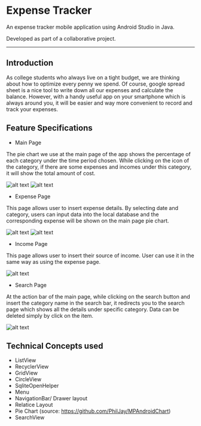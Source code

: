 # Expense Tracker

An expense tracker mobile application using Android Studio in Java.


Developed as part of a collaborative project.  

---

## Introduction
As college students who always live on a tight budget, we are thinking about how to optimize every penny we spend. 
Of course, google spread sheet is a nice tool to write down all our expenses and calculate the balance. 
However, with a handy useful app on your smartphone which is always around you, it will be easier and way more convenient to record and track your expenses.

## Feature Specifications
- Main Page

The pie chart we use at the main page of the app shows the percentage of each category under the time period chosen. 
While clicking on the icon of the category, if there are some expenses and incomes under this category, it will show the total amount of cost.


![alt text](https://github.com/joling6027/W22G08_expense-tracking-app/blob/main/app/src/main/res/drawable/splash.png "splash")
![alt text](https://github.com/joling6027/W22G08_expense-tracking-app/blob/main/app/src/main/res/drawable/mainPage_withoutData.png "main page without data")

- Expense Page

This page allows user to insert expense details. 
By selecting date and category, users can input data into the local database and the corresponding expense will be shown on the main page pie chart.

![alt text](https://github.com/joling6027/W22G08_expense-tracking-app/blob/main/app/src/main/res/drawable/expense_page.png "expense page calculator view")
![alt text](https://github.com/joling6027/W22G08_expense-tracking-app/blob/main/app/src/main/res/drawable/expense_page_cat.png "expense page with category")

- Income Page

This page allows user to insert their source of income. User can use it in the same way as using the expense page.

![alt text](https://github.com/joling6027/W22G08_expense-tracking-app/blob/main/app/src/main/res/drawable/income_page.png "income page")

- Search Page

At the action bar of the main page, while clicking on the search button and insert the category name in the search bar, 
it redirects you to the search page which shows all the details under specific category. Data can be deleted simply by click on the item.

![alt text](https://github.com/joling6027/W22G08_expense-tracking-app/blob/main/app/src/main/res/drawable/search_page.png "search page")

## Technical Concepts used
- ListView
- RecyclerView
- GridView
- CircleView
- SqliteOpenHelper
- Menu
- NavigationBar/ Drawer layout
- Relatice Layout
- Pie Chart (source: https://github.com/PhilJay/MPAndroidChart)
- SearchView

